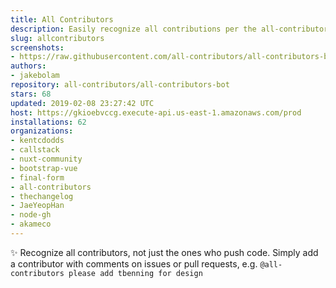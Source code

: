 ```yaml
---
title: All Contributors
description: Easily recognize all contributions per the all-contributors spec
slug: allcontributors
screenshots:
- https://raw.githubusercontent.com/all-contributors/all-contributors-bot/master/docs/usage.png
authors:
- jakebolam
repository: all-contributors/all-contributors-bot
stars: 68
updated: 2019-02-08 23:27:42 UTC
host: https://gkioebvccg.execute-api.us-east-1.amazonaws.com/prod
installations: 62
organizations:
- kentcdodds
- callstack
- nuxt-community
- bootstrap-vue
- final-form
- all-contributors
- thechangelog
- JaeYeopHan
- node-gh
- akameco
---
```


✨ Recognize all contributors, not just the ones who push code. Simply add a contributor with comments on issues or pull requests, e.g. `@all-contributors please add tbenning for design`
